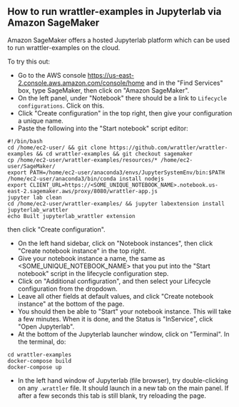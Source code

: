 ## How to run wrattler-examples in Jupyterlab via Amazon SageMaker

Amazon SageMaker offers a hosted Jupyterlab platform which can be used to run
wrattler-examples on the cloud.

To try this out:

* Go to the AWS console https://us-east-2.console.aws.amazon.com/console/home and in the "Find Services" box, type SageMaker, then click on "Amazon SageMaker".
* On the left panel, under "Notebook" there should be a link to ```Lifecycle configurations```.  Click on this.
* Click "Create configuration" in the top right, then give your configuration a unique name.
* Paste the following into the "Start notebook" script editor:
```
#!/bin/bash
cd /home/ec2-user/ && git clone https://github.com/wrattler/wrattler-examples && cd wrattler-examples && git checkout sagemaker
cp /home/ec2-user/wrattler-examples/resources/* /home/ec2-user/SageMaker/
export PATH=/home/ec2-user/anaconda3/envs/JupyterSystemEnv/bin:$PATH
/home/ec2-user/anaconda3/bin/conda install nodejs
export CLIENT_URL=https://<SOME_UNIQUE_NOTEBOOK_NAME>.notebook.us-east-2.sagemaker.aws/proxy/8080/wrattler-app.js
jupyter lab clean
cd /home/ec2-user/wrattler-examples/ && jupyter labextension install jupyterlab_wrattler
echo Built jupyterlab_wrattler extension
```
then click "Create configuration".
* On the left hand sidebar, click on "Notebook instances", then click "Create notebook instance" in the top right.
* Give your notebook instance a name, the same as <SOME_UNIQUE_NOTEBOOK_NAME> that you put into the "Start notebook" script in the lifecycle configuration step.
* Click on "Additional configuration", and then select your Lifecycle configuration from the dropdown.
* Leave all other fields at default values, and click "Create notebook instance" at the bottom of the page.
* You should then be able to "Start" your notebook instance.  This will take a few minutes.  When it is done, and the Status is "InService", click "Open Jupyterlab".
* At the bottom of the Jupyterlab launcher window, click on "Terminal".  In the terminal, do:
```
cd wrattler-examples
docker-compose build
docker-compose up
```
* In the left hand window of Jupyterlab (file browser), try double-clicking on any ```.wrattler``` file.  It should launch in a new tab on the main panel.  If after a few seconds this tab is still blank, try reloading the page.